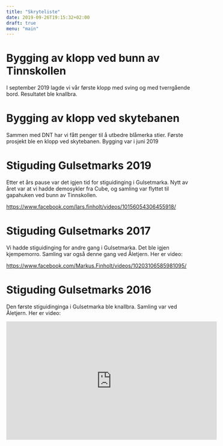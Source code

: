 ```yaml
---
title: "Skryteliste"
date: 2019-09-26T19:15:32+02:00
draft: true
menu: "main"
--- 
```


# Bygging av klopp ved bunn av Tinnskollen
I september 2019 lagde vi vår første klopp med sving og med tverrgående bord. Resultatet ble knallbra.

# Bygging av klopp ved skytebanen
Sammen med DNT har vi fått penger til å utbedre blåmerka stier. Første prosjekt ble en klopp ved skytebanen. Bygging var i juni 2019

# Stiguding Gulsetmarks 2019
Etter et års pause var det igjen tid for stiguidinging i Gulsetmarka. Nytt av året var at vi hadde demosykler fra Cube, og samling var flyttet til gapahuken ved bunn av Tinnskollen.

https://www.facebook.com/lars.finholt/videos/10156054306455918/

# Stiguding Gulsetmarks 2017
Vi hadde stiguidinging for andre gang i Gulsetmarka. Det ble igjen kjempemorro. Samling var også denne gang ved Åletjern. Her er video:

https://www.facebook.com/Markus.Finholt/videos/10203106585981095/


# Stiguding Gulsetmarks 2016
Den første stiguidinginga i Gulsetmarka ble knallbra. Samling var ved Åletjern. Her er video:

<iframe width="560" height="315" src="https://www.youtube.com/embed/tk2NTV9JnwM" frameborder="0" allow="accelerometer; autoplay; encrypted-media; gyroscope; picture-in-picture" allowfullscreen></iframe>

